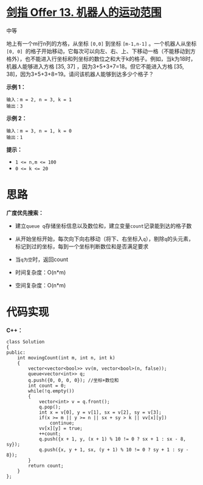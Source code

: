 # [剑指 Offer 13. 机器人的运动范围](https://leetcode.cn/problems/ji-qi-ren-de-yun-dong-fan-wei-lcof/)

中等



地上有一个m行n列的方格，从坐标 `[0,0]` 到坐标 `[m-1,n-1]` 。一个机器人从坐标 `[0, 0] `的格子开始移动，它每次可以向左、右、上、下移动一格（不能移动到方格外），也不能进入行坐标和列坐标的数位之和大于k的格子。例如，当k为18时，机器人能够进入方格 [35, 37] ，因为3+5+3+7=18。但它不能进入方格 [35, 38]，因为3+5+3+8=19。请问该机器人能够到达多少个格子？

 

**示例 1：**

```
输入：m = 2, n = 3, k = 1
输出：3
```

**示例 2：**

```
输入：m = 3, n = 1, k = 0
输出：1
```

**提示：**

- `1 <= n,m <= 100`
- `0 <= k <= 20`



# 思路

**广度优先搜索：**

- 建立`queue q`存储坐标信息以及数位和，建立变量`count`记录能到达的格子数

- 从开始坐标开始，每次向下向右移动（将下、右坐标入`q`），剔除`q`的头元素，标记到过的坐标，每到一个坐标判断数位和是否满足要求
- 当`q为空`时，返回count

- 时间复杂度：O(n*m)
- 空间复杂度：O(n*m)



# 代码实现

**C++：**

```
class Solution
{
public:
    int movingCount(int m, int n, int k)
    {
        vector<vector<bool>> vv(m, vector<bool>(n, false));
        queue<vector<int>> q;
        q.push({0, 0, 0, 0}); //坐标+数位和
        int count = 0;
        while(!q.empty())
        {
            vector<int> v = q.front();
            q.pop();
            int x = v[0], y = v[1], sx = v[2], sy = v[3];
            if(x >= m || y >= n || sx + sy > k || vv[x][y])
                continue;
            vv[x][y] = true;
            ++count;
            q.push({x + 1, y, (x + 1) % 10 != 0 ? sx + 1 : sx - 8, sy});
            q.push({x, y + 1, sx, (y + 1) % 10 != 0 ? sy + 1 : sy - 8});
        }
        return count;
    }
};
```

